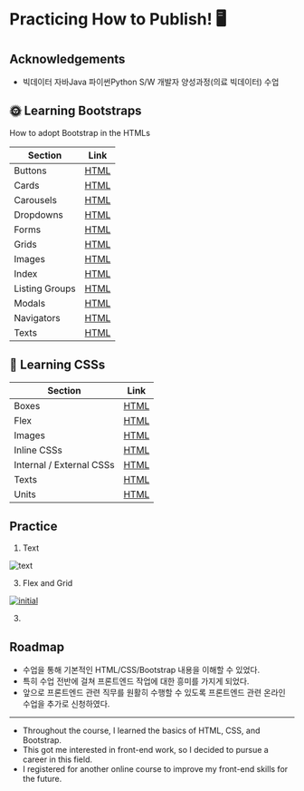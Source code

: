 
# Practicing How to Publish! 🖥️


## Acknowledgements

 - 빅데이터 자바Java 파이썬Python S/W 개발자 양성과정(의료 빅데이터) 수업


## 🌞 Learning Bootstraps
How to adopt Bootstrap in the HTMLs

Section | Link
--- | ---
Buttons | [HTML](docs/bootstraps/buttons.html)
Cards | [HTML](docs/bootstraps/cards.html)
Carousels | [HTML](docs/bootstraps/carousels.html)
Dropdowns | [HTML](docs/bootstraps/dropdowns.html)
Forms | [HTML](docs/bootstraps/forms.html)
Grids | [HTML](docs/bootstraps/grids.html)
Images | [HTML](docs/bootstraps/images.html)
Index | [HTML](docs/bootstraps/index.html)
Listing Groups | [HTML](docs/bootstraps/list_groups.html)
Modals | [HTML](docs/bootstraps/modals.html)
Navigators | [HTML](docs/bootstraps/navbars.html)
Texts | [HTML](docs/bootstraps/texts.html)

## 🌙 Learning CSSs
Section | Link
--- | ---
Boxes | [HTML](docs/CSSs/box_models.html)
Flex | [HTML](docs/CSSs/flex.html)
Images | [HTML](docs/CSSs/images.html)
Inline CSSs | [HTML](docs/CSSs/inlineCSS.html)
Internal / External CSSs| [HTML](docs/CSSs/internalCSS.html)
Texts | [HTML](docs/CSSs/texts.html)
Units | [HTML](docs/CSSs/units.html)

## Practice

1. Text

![text](https://github.com/dancingKimDH/study_publishings/assets/132973383/f5cbe34d-dbdb-4404-a054-94ef6c1c8a3e)

3. Flex and Grid

[ ![initial](https://user-images.githubusercontent.com/132973383/268162794-3dce305d-ef2c-4ef2-9119-525c13fc2939.PNG)](https://github.com/dancingKimDH/study_publishings/issues/1#issue-1897633728)

3. 

## Roadmap

- 수업을 통해 기본적인 HTML/CSS/Bootstrap 내용을 이해할 수 있었다.
- 특히 수업 전반에 걸쳐 프론트엔드 작업에 대한 흥미를 가지게 되었다.
- 앞으로 프론트엔드 관련 직무를 원활히 수행할 수 있도록 프론트엔드 관련 온라인 수업을 추가로 신청하였다.
---

-  Throughout the course, I learned the basics of HTML, CSS, and Bootstrap. 
- This got me interested in front-end work, so I decided to pursue a career in this field. 
- I registered for another online course to improve my front-end skills for the future.




